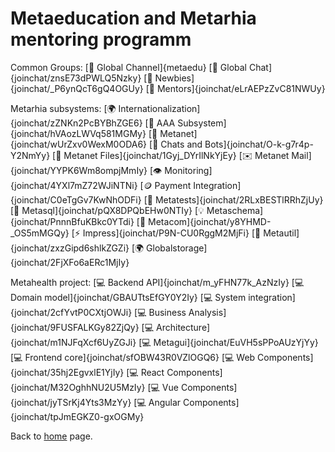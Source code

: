 # Metaeducation and Metarhia mentoring programm

Common Groups:
[💬 Global Channel]{metaedu}
[💬 Global Chat]{joinchat/znsE73dPWLQ5Nzky}
[💬 Newbies]{joinchat/\_P6ynQcT6gQ4OGUy}
[💬 Mentors]{joinchat/eLrAEPzZvC81NWUy}

Metarhia subsystems:
[🌍 Internationalization]{joinchat/zZNKn2PcBYBhZGE6}
[🔐 AAA Subsystem]{joinchat/hVAozLWVq581MGMy}
[📯 Metanet]{joinchat/wUrZxv0WexM0ODA6}
[🤖 Chats and Bots]{joinchat/O-k-g7r4p-Y2NmYy}
[📁 Metanet Files]{joinchat/1Gyj_DYrIlNkYjEy}
[✉️ Metanet Mail]{joinchat/YYPK6Wm8ompjMmIy}
[👁️ Monitoring]{joinchat/4YXl7mZ72WJiNTNi}
[🪙 Payment Integration]{joinchat/C0eTgGv7KwNhODFi}
[🧪 Metatests]{joinchat/2RLxBESTlRRhZjUy}
[🐘 Metasql]{joinchat/pQX8DPQbEHw0NTIy}
[💡 Metaschema]{joinchat/PnnnBfuKBkc0YTdi}
[🔌 Metacom]{joinchat/y8YHMD-\_OS5mMGQy}
[⚡ Impress]{joinchat/P9N-CU0RggM2MjFi}
[🧰 Metautil]{joinchat/zxzGipd6shlkZGZi}
[🌍 Globalstorage]{joinchat/2FjXFo6aERc1MjIy}

Metahealth project:
[💻 Backend API]{joinchat/m_yFHN77k_AzNzIy}
[💻 Domain model]{joinchat/GBAUTtsEfGY0Y2Iy}
[💻 System integration]{joinchat/2cfYvtP0CXtjOWJi}
[💻 Business Analysis]{joinchat/9FUSFALKGy82ZjQy}
[💻 Architecture]{joinchat/m1NJFqXcf6UyZGJi}
[💻 Metagui]{joinchat/EuVH5sPPoAUzYjYy}
[💻 Frontend core]{joinchat/sfOBW43R0VZlOGQ6}
[💻 Web Components]{joinchat/35hj2EgvxlE1YjIy}
[💻 React Components]{joinchat/M32OghhNU2U5MzIy}
[💻 Vue Components]{joinchat/jyTSrKj4Yts3MzYy}
[💻 Angular Components]{joinchat/tpJmEGKZ0-gxOGMy}

Back to [home](home.md) page.
